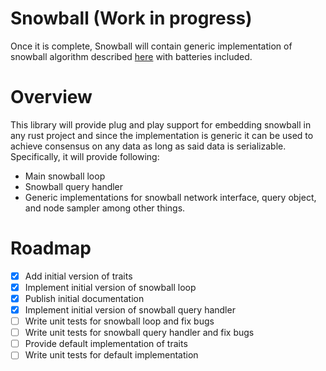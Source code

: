# Snowball (Work in progress)
Once it is complete, Snowball will contain generic implementation of snowball algorithm described [here](https://ipfs.io/ipfs/QmUy4jh5mGNZvLkjies1RWM4YuvJh5o2FYopNPVYwrRVGV) with batteries included.

# Overview
This library will provide plug and play support for embedding snowball in any rust project and since the implementation is generic it can be used to achieve consensus on any data as long as said data is serializable. Specifically, it will provide following:
- Main snowball loop
- Snowball query handler
- Generic implementations for snowball network interface, query object, and node sampler among other things.

# Roadmap
- [x] Add initial version of traits
- [x] Implement initial version of snowball loop
- [x] Publish initial documentation
- [x] Implement initial version of snowball query handler
- [ ] Write unit tests for snowball loop and fix bugs
- [ ] Write unit tests for snowball query handler and fix bugs
- [ ] Provide default implementation of traits
- [ ] Write unit tests for default implementation
